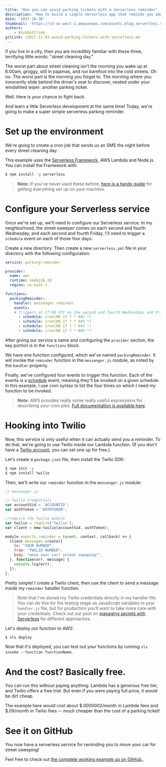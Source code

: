 ```yaml
---
title: 'How you can avoid parking tickets with a Serverless reminder'
description: 'How to build a simple Serverless app that reminds you about street sweeping days in your neighborhood. Never get a parking ticket again!'
date: '2017-10-30'
thumbnail: 'https://s3-us-west-2.amazonaws.com/assets.blog.serverless.com/jordan-andrews-300359.jpg'
authors:
    - NickGottlieb
gitLink: /2017-11-01-avoid-parking-tickets-with-serverless.md
---
```


If you live in a city, then you are incredibly familiar with these three, terrifying little words: "street cleaning day."

The worst part about street cleaning isn't the morning you wake up at 6:00am, groggy, still in pajamas, and run barefoot into the cold streets. Oh no. The worst part is the morning you forget to. The morning where you innocently slide behind the driver's seat to discover, nested under your windshiled wiper: another parking ticket.

Well. Here is your chance to fight back.

And learn a little Serverless development at the same time! Today, we're going to make a super simple serverless parking reminder.

# Set up the environment

We're going to create a cron job that sends us an SMS the night before every street cleaning day.

This example uses the [Serverless Framework](https://www.serverless.com/framework), AWS Lambda and Node.js. You can install the Framework with:

```bash
$ npm install -g serverless
```

> **Note:** If you've never used these before, [here is a handy guide](https://serverless.com/framework/docs/providers/aws/guide/quick-start/) for getting everything set up on your machine.

# Configure your Serverless service

Once we're set up, we'll need to configure our Serverless service. In my neighborhood, the street sweeper comes on each second and fourth Wednesday, and each second and fourth Friday. I'll need to trigger a `schedule` event on each of those four days.

Create a new directory. Then create a new `serverless.yml` file in your directory with the following configuration:

```yml
service: parking-reminder

provider:
  name: aws
  runtime: nodejs6.10
  region: us-east-1

functions:
  parkingReminder:
    handler: messenger.reminder
    events:
    # triggers at 17:00 UTC on the second and fourth Wednesdays and Fridays.
      - schedule: cron(00 17 ? * 4#2 *)
      - schedule: cron(00 17 ? * 4#4 *)
      - schedule: cron(00 17 ? * 6#2 *)
      - schedule: cron(00 17 ? * 6#4 *)
```

After giving our service a name and configuring the `provider` section, the key portion is in the `functions` block.

We have one function configured, which we've named `parkingReminder`. It will invoke the `reminder` function in the `messenger.js` module, as noted by the `handler` property.

Finally, we've configured four events to trigger this function. Each of the events is a [schedule](https://serverless.com/framework/docs/providers/aws/events/schedule/) event, meaning they'll be invoked on a given schedule. In this example, I use cron syntax to list the four times on which I need my function to be invoked.

> **Note:** AWS provides really some really useful expressions for describing your cron jobs. [Full documentation is available here](http://docs.aws.amazon.com/lambda/latest/dg/tutorial-scheduled-events-schedule-expressions.html).

# Hooking into Twilio

Now, this service is only useful when it can actually send you a reminder. To do that, we're going to use Twilio inside our Lambda function. (If you don't have a [Twilio account](https://www.twilio.com/sms), you can set one up for free.)

Let's create a `package.json` file, then install the Twilio SDK:

```bash
$ npm init -y
$ npm install twilio
```

Then, we'll write our `reminder` function in the `messenger.js` module:

```js
// messenger.js

// Twilio Credentials
var accountSid = 'ACCOUNTID';
var authToken = 'AUTHTOKEN';

//require the Twilio module
var twilio = require('twilio');
var client = new twilio(accountSid, authToken);

module.exports.reminder = (event, context, callback) => {
  client.messages.create({
    to: "YOUR NUMBER",
    from: "TWILIO NUMBER",
    body: "move your car! street sweeping!",
  }, function(err, message) {
    console.log(err);
  });
};
```

Pretty simple! I create a Twilio client, then use the client to send a message inside my `reminder` handler function.

> Note that I've stored my Twilio credentials directly in my handler file. You can do this for the testing stage as JavaScript variables in your `handler.js` file, but for production you’ll want to take more care with your credentials. Check out our post on [managing secrets with Serverless](https://serverless.com/blog/serverless-secrets-api-keys/) for different approaches.

Let's deploy our function to AWS:

```bash
$ sls deploy
```

Now that it's deployed, you can test out your functions by running `sls invoke --function functionName`.

# And the cost? Basically free.

You can run this without paying anything. Lambda has a generous free tier, and Twilio offers a free trial. But even if you were paying full price, it would be dirt cheap.

The example here would cost about $.0000002/month in Lambda fees and $.09/month in Twilio fees -- much cheaper than the cost of a parking ticket!

# See it on GitHub

You now have a serverless service for reminding you to move your car for street sweeping!

Feel free to check out [the complete working example up on GitHub.](https://github.com/worldsoup/serverless-parking-reminder).
